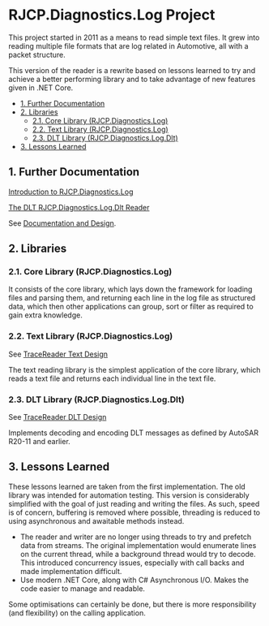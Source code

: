 # RJCP.Diagnostics.Log Project <!-- omit in toc -->

This project started in 2011 as a means to read simple text files. It grew into
reading multiple file formats that are log related in Automotive, all with a
packet structure.

This version of the reader is a rewrite based on lessons learned to try and
achieve a better performing library and to take advantage of new features given
in .NET Core.

- [1. Further Documentation](#1-further-documentation)
- [2. Libraries](#2-libraries)
  - [2.1. Core Library (RJCP.Diagnostics.Log)](#21-core-library-rjcpdiagnosticslog)
  - [2.2. Text Library (RJCP.Diagnostics.Log)](#22-text-library-rjcpdiagnosticslog)
  - [2.3. DLT Library (RJCP.Diagnostics.Log.Dlt)](#23-dlt-library-rjcpdiagnosticslogdlt)
- [3. Lessons Learned](#3-lessons-learned)

## 1. Further Documentation

[Introduction to RJCP.Diagnostics.Log](TraceReader.Core/README.md)

[The DLT RJCP.Diagnostics.Log.Dlt Reader](TraceReader.Dlt/README.md)

See [Documentation and Design](docs/README.md).

## 2. Libraries

### 2.1. Core Library (RJCP.Diagnostics.Log)

It consists of the core library, which lays down the framework for loading files
and parsing them, and returning each line in the log file as structured data,
which then other applications can group, sort or filter as required to gain
extra knowledge.

### 2.2. Text Library (RJCP.Diagnostics.Log)

See [TraceReader Text Design](docs/TraceReader.Text.md)

The text reading library is the simplest application of the core library, which
reads a text file and returns each individual line in the text file.

### 2.3. DLT Library (RJCP.Diagnostics.Log.Dlt)

See [TraceReader DLT Design](docs/TraceReader.Dlt.md)

Implements decoding and encoding DLT messages as defined by AutoSAR R20-11 and
earlier.

## 3. Lessons Learned

These lessons learned are taken from the first implementation. The old library
was intended for automation testing. This version is considerably simplified
with the goal of just reading and writing the files. As such, speed is of
concern, buffering is removed where possible, threading is reduced to using
asynchronous and awaitable methods instead.

- The reader and writer are no longer using threads to try and prefetch data
  from streams. The original implementation would enumerate lines on the current
  thread, while a background thread would try to decode. This introduced
  concurrency issues, especially with call backs and made implementation
  difficult.
- Use modern .NET Core, along with C# Asynchronous I/O. Makes the code easier to
  manage and readable.

Some optimisations can certainly be done, but there is more responsibility (and
flexibility) on the calling application.
